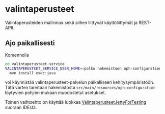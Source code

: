 # valintaperusteet

Valintaperusteiden mallinnus sekä siihen liittyvät käyttöliittymät
ja REST-APIt.

## Ajo paikallisesti

Komennolla

``` bash
cd valintaperusteet-service
VALINTAPERUSTEET_SERVICE_USER_HOME=<polku hakemistoon oph-configuration> \
  mvn install exec:java
```

voi käynnistää valintaperusteet-palvelun paikalliseen kehitysympäristöön. Tätä varten tarvitaan
hakemistosta `src/main/resources/oph-configuration` löytyvien pohjien mukaan muodostetut
asetukset.

Toinen vaihtoehto on käyttää luokkaa [ValintaperusteetJettyForTesting](valintaperusteet-testing/src/main/java/fi/vm/sade/service/valintaperusteet/ValintaperusteetJettyForTesting.java)
suoraan IDEstä.
